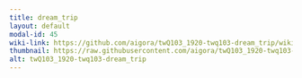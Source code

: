 ```yaml
---
title: dream_trip
layout: default
modal-id: 45
wiki-link: https://github.com/aigora/twQ103_1920-twq103-dream_trip/wiki
thumbnail: https://raw.githubusercontent.com/aigora/twQ103_1920-twq103-dream_trip/master/logo.png
alt: twQ103_1920-twq103-dream_trip
---
```

